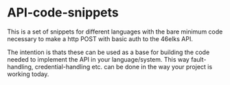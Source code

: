 # API-code-snippets

This is a set of snippets for different languages with the bare minimum code necessary to 
make a http POST with basic auth to the 46elks API.

The intention is thats these can be used as a base for building the code needed to 
implement the API in your language/system. This way fault-handling, credential-handling etc. 
can be done in the way your project is working today.
